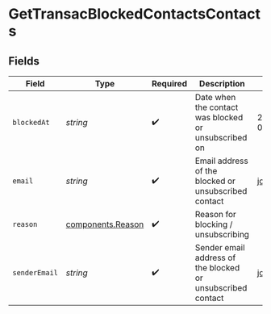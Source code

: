 # GetTransacBlockedContactsContacts


## Fields

| Field                                                       | Type                                                        | Required                                                    | Description                                                 | Example                                                     |
| ----------------------------------------------------------- | ----------------------------------------------------------- | ----------------------------------------------------------- | ----------------------------------------------------------- | ----------------------------------------------------------- |
| `blockedAt`                                                 | *string*                                                    | :heavy_check_mark:                                          | Date when the contact was blocked or unsubscribed on        | 2017-05-01T12:30:00Z                                        |
| `email`                                                     | *string*                                                    | :heavy_check_mark:                                          | Email address of the blocked or unsubscribed contact        | john.smith@example.com                                      |
| `reason`                                                    | [components.Reason](../../models/components/reason.md)      | :heavy_check_mark:                                          | Reason for blocking / unsubscribing                         |                                                             |
| `senderEmail`                                               | *string*                                                    | :heavy_check_mark:                                          | Sender email address of the blocked or unsubscribed contact | john.smith@example.com                                      |